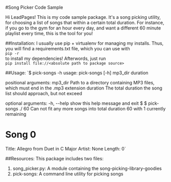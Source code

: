 #Song Picker Code Sample
  
Hi LeadPages!  This is my code sample package.  It's a song picking
utility, for choosing a list of songs that within a certain total
duration.  For instance, if you go to the gym for an hour every day,
and want a different 60 minute playlist every time, this is
the tool for you!  
  
##Installation:
I usually use pip + virtualenv for managing my installs.  Thus, you will find
a requirements.txt file, which you can use with  
`pip -r`  
to install my dependencies!  Afterwords, just run  
`pip install file://<absolute path to package source>`  
  
##Usage:
`$ pick-songs -h
usage: pick-songs [-h] mp3_dir duration

positional arguments:
  mp3_dir     Path to a directory containing MP3 files, which must end in the
              .mp3 extension
  duration    The total duration the song list should approach, but not exceed

optional arguments:
  -h, --help  show this help message and exit
$
$ pick-songs ./ 60
Can not fit any more songs into total duration 60 with 1 currently remaining

Song 0
================
Title: Allegro from Duet in C Major
Artist: None
Length: 0`

##Resources:
This package includes two files:        
1. song_picker.py:  A module containing the song-picking-library-goodies
2. pick-songs: A command line utility for picking songs 
